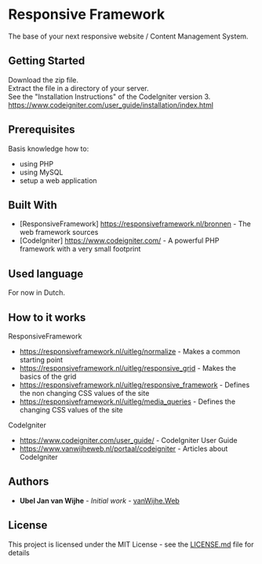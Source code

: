 # Responsive Framework

The base of your next responsive website / Content Management System.

## Getting Started

Download the zip file.   
Extract the file in a directory of your server.  
See the "Installation Instructions" of the CodeIgniter version 3.  
https://www.codeigniter.com/user_guide/installation/index.html  

## Prerequisites

Basis knowledge how to: 
* using PHP
* using MySQL 
* setup a web application   

## Built With

* [ResponsiveFramework] https://responsiveframework.nl/bronnen - The web framework sources
* [CodeIgniter] https://www.codeigniter.com/ - A powerful PHP framework with a very small footprint

## Used language

For now in Dutch.

## How to it works

ResponsiveFramework
* https://responsiveframework.nl/uitleg/normalize - Makes a common starting point  
* https://responsiveframework.nl/uitleg/responsive_grid - Makes the basics of the grid
* https://responsiveframework.nl/uitleg/responsive_framework - Defines the non changing CSS values of the site
* https://responsiveframework.nl/uitleg/media_queries - Defines the changing CSS values of the site

CodeIgniter
* https://www.codeigniter.com/user_guide/ - CodeIgniter User Guide  
* https://www.vanwijheweb.nl/portaal/codeigniter - Articles about CodeIgniter


## Authors

* **Ubel Jan van Wijhe** - *Initial work* - [vanWijhe.Web](https://www.vanwijheweb.nl)

## License

This project is licensed under the MIT License - see the [LICENSE.md](LICENSE.md) file for details
